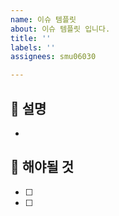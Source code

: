 ```yaml
---
name: 이슈 템플릿
about: 이슈 템플릿 입니다.
title: ''
labels: ''
assignees: smu06030

---
```


## 🚀 설명
-

## 📌 해야될 것
- [ ]
- [ ]

